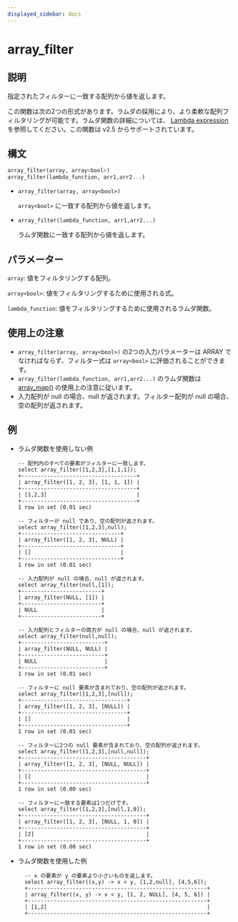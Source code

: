 ```yaml
---
displayed_sidebar: docs
---
```


# array_filter

## 説明

指定されたフィルターに一致する配列から値を返します。

この関数は次の2つの形式があります。ラムダの採用により、より柔軟な配列フィルタリングが可能です。ラムダ関数の詳細については、 [Lambda expression](../Lambda_expression.md) を参照してください。この関数は v2.5 からサポートされています。

## 構文

```Haskell
array_filter(array, array<bool>)
array_filter(lambda_function, arr1,arr2...)
```

- `array_filter(array, array<bool>)`

  `array<bool>` に一致する配列から値を返します。

- `array_filter(lambda_function, arr1,arr2...)`

  ラムダ関数に一致する配列から値を返します。

## パラメーター

`array`: 値をフィルタリングする配列。

`array<bool>`: 値をフィルタリングするために使用される式。

`lambda_function`: 値をフィルタリングするために使用されるラムダ関数。

## 使用上の注意

- `array_filter(array, array<bool>)` の2つの入力パラメーターは ARRAY でなければならず、フィルター式は `array<bool>` に評価されることができます。
- `array_filter(lambda_function, arr1,arr2...)` のラムダ関数は [array_map()](array_map.md) の使用上の注意に従います。
- 入力配列が null の場合、null が返されます。フィルター配列が null の場合、空の配列が返されます。

## 例

- ラムダ関数を使用しない例

    ```Plain
    -- 配列内のすべての要素がフィルターに一致します。
    select array_filter([1,2,3],[1,1,1]);
    +------------------------------------+
    | array_filter([1, 2, 3], [1, 1, 1]) |
    +------------------------------------+
    | [1,2,3]                            |
    +------------------------------------+
    1 row in set (0.01 sec)
    
    -- フィルターが null であり、空の配列が返されます。
    select array_filter([1,2,3],null);
    +-------------------------------+
    | array_filter([1, 2, 3], NULL) |
    +-------------------------------+
    | []                            |
    +-------------------------------+
    1 row in set (0.01 sec)
    
    -- 入力配列が null の場合、null が返されます。
    select array_filter(null,[1]);
    +-------------------------+
    | array_filter(NULL, [1]) |
    +-------------------------+
    | NULL                    |
    +-------------------------+
    
    -- 入力配列とフィルターの両方が null の場合、null が返されます。
    select array_filter(null,null);
    +--------------------------+
    | array_filter(NULL, NULL) |
    +--------------------------+
    | NULL                     |
    +--------------------------+
    1 row in set (0.01 sec)
    
    -- フィルターに null 要素が含まれており、空の配列が返されます。
    select array_filter([1,2,3],[null]);
    +---------------------------------+
    | array_filter([1, 2, 3], [NULL]) |
    +---------------------------------+
    | []                              |
    +---------------------------------+
    1 row in set (0.01 sec)
    
    -- フィルターに2つの null 要素が含まれており、空の配列が返されます。
    select array_filter([1,2,3],[null,null]);
    +---------------------------------------+
    | array_filter([1, 2, 3], [NULL, NULL]) |
    +---------------------------------------+
    | []                                    |
    +---------------------------------------+
    1 row in set (0.00 sec)
    
    -- フィルターに一致する要素は1つだけです。
    select array_filter([1,2,3],[null,1,0]);
    +---------------------------------------+
    | array_filter([1, 2, 3], [NULL, 1, 0]) |
    +---------------------------------------+
    | [2]                                   |
    +---------------------------------------+
    1 row in set (0.00 sec)
    ```

- ラムダ関数を使用した例

  ```Plain
    -- x の要素が y の要素より小さいものを返します。
    select array_filter((x,y) -> x < y, [1,2,null], [4,5,6]);
    +--------------------------------------------------------+
    | array_filter((x, y) -> x < y, [1, 2, NULL], [4, 5, 6]) |
    +--------------------------------------------------------+
    | [1,2]                                                  |
    +--------------------------------------------------------+
  ```